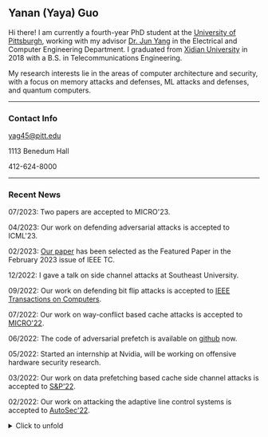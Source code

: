 


## Yanan (Yaya) Guo

Hi there! I am currently a fourth-year PhD student at the [University of
Pittsburgh](https://www.pitt.edu), working with my advisor [Dr. Jun
Yang](https://sites.pitt.edu/~juy9/) in the Electrical and Computer Engineering
Department. I graduated from [Xidian University](https://www.xidian.edu.cn/) in
2018 with a B.S. in Telecommunications Engineering.


My research interests lie in the areas of computer architecture and security,
with a focus on memory attacks and defenses, ML attacks and defenses, and
quantum computers.

---
### Contact Info

<i class="far fa-envelope"></i>  yag45@pitt.edu

<i class="far fa-building"></i>  1113 Benedum Hall

<i class="fas fa-phone"></i>  412-624-8000

---
### Recent News  

07/2023: Two papers are accepted to MICRO'23.

04/2023: Our work on defending adversarial attacks is accepted to ICML'23.

02/2023: [Our paper](https://ieeexplore.ieee.org/abstract/document/9911180) has been selected as the Featured Paper in the February 2023 issue of IEEE TC.

12/2022: I gave a talk on side channel attacks at Southeast University.

09/2022: Our work on defending bit flip attacks is accepted to [IEEE Transactions on Computers](https://www.computer.org/csdl/journal/tc/).

07/2022: Our work on way-conflict based cache attacks is accepted to [MICRO'22](https://www.microarch.org/micro55/).

06/2022: The code of adversarial prefetch is available on [github](https://github.com/PittECEArch/AdversarialPrefetch) now.

05/2022: Started an internship at Nvidia, will be working on offensive hardware security research.

03/2022: Our work on data prefetching based cache side channel attacks is accepted to [S&P'22](https://www.ieee-security.org/TC/SP2022/index.html).

02/2022: Our work on attacking the adaptive line control systems is accepted to [AutoSec'22](https://www.ndss-symposium.org/ndss2022/cfp-autosec-workshop/).

<details>
<summary> Click to unfold
</summary>

10/2021: Our work on data prefetching based cache side channel attacks is now available on arxiv. [<i class="fas fa-link"></i>](https://arxiv.org/abs/2110.12340)

10/2021: Our work on accelerating quantum computing simulation is accepted to [HPCA'22](https://hpca-conf.org/2022/).

08/2021: Our work on defending bit-flip adversarial weight attacks is accepted to [ICCD'21](https://www.iccd-conf.com/Home.html).

08/2021: Our work on attacking adaptive cruise control systems is accepted to [ICCV Workshop'21](https://iccv21-adv-workshop.github.io/).

08/2021: Our work on improving the performance of memory integrity verification is accepted to [SEED'21](https://seed-symposium.org/).

08/2021: Finished my internship at NIO. 

07/2021: Our work on accelerating strided memory accesses is accepted to [MICRO'21](https://www.microarch.org/micro54/).

04/2021: Our work on defending cache side channel attacks is accepted to [GLSVLSI'21](https://www.glsvlsi.org/).

02/2021: Started an internship at NIO, will be working on In-vehicle ML security.

06/2020: Successfully defended my MS thesis: [New Cache Attacks and Defenses](http://d-scholarship.pitt.edu/38323/).

</details>

